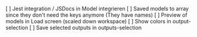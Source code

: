 [ ] Jest integration / JSDocs in Model integrieren
[ ] Saved models to array since they don't need the keys anymore (They have names)
[ ] Preview of models in Load screen (scaled down workspace)
[ ] Show colors in output-selection
[ ] Save selected outputs in outputs-selection